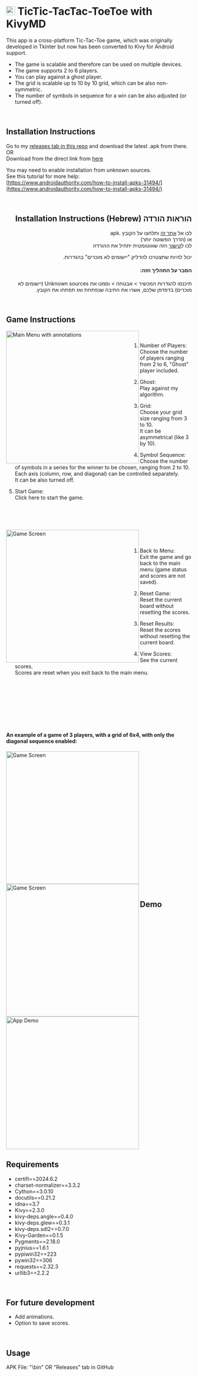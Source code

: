 <!--- Icon image with a summary of the app  -->

# <img src="assets git/icon.png" width="24" alt="App Icon"> TicTic-TacTac-ToeToe with KivyMD

This app is a cross-platform Tic-Tac-Toe game, which was originally developed in Tkinter but now has been converted to Kivy for Android support.

* The game is scalable and therefore can be used on multiple devices.
* The game supports 2 to 6 players.
* You can play against a ghost player.
* The grid is scalable up to 10 by 10 grid, which can be also non-symmetric.
* The number of symbols in sequence for a win can be also adjusted (or turned off).


<br/>



<!--- Installation Instructions -->

## Installation Instructions

Go to my [releases tab in this repo](https://github.com/AminShapso/Application04_TicTic-TacTac-ToeToe/releases) and download the latest .apk from there.  
OR  
Download from the direct link from [here](https://github.com/AminShapso/Application04_TicTic-TacTac-ToeToe/releases/latest/download/TicTacToe-1.0-arm64-v8a_armeabi-v7a-debug.apk)
  
You may need to enable installation from unknown sources.  
See this tutorial for more help:  
[https://www.androidauthority.com/how-to-install-apks-31494/](https://www.androidauthority.com/how-to-install-apks-31494/)

<br/>
<div dir="rtl">

## הוראות הורדה Installation Instructions (Hebrew) 

לכו אל [אתר זה](https://github.com/AminShapso/Application04_TicTic-TacTac-ToeToe/releases) ותלחצו על הקובץ .apk   
או (הדרך הפשוטה יותר)  
לכו ל[קישור](https://github.com/AminShapso/Application04_TicTic-TacTac-ToeToe/releases/latest/download/TicTacToe-1.0-arm64-v8a_armeabi-v7a-debug.apk) הזה שאוטומטית יתחיל את ההורדה  

יכול להיות שתצטרכו להדליק "יישומים לא מוכרים" בהגדרות.
#### הסבר על התהליך הזה: 
תיכנסו להגדרות המכשיר > אבטחה > וסמנו את Unknown sources (יישומים לא מוכרים) בדפדפן שלכם, אשרו את התיבה שנפתחת ואז תפתחו את הקובץ.

</div>
<br/>


<!--- Game Instructions - Main menu  -->

## Game Instructions

<img src="Screenshots/Tutorial/02 Main Menu Screen with annotations.jpg" width="360" align="left" alt="Main Menu with annotations">

<br/>

1. Number of Players:  
   Choose the number of players ranging from 2 to 6, "Ghost" player included.

2. Ghost:  
   Play against my algorithm.

3. Grid:    
   Choose your grid size ranging from 3 to 10.  
   It can be asymmetrical (like 3 by 10).

4. Symbol Sequence:  
   Choose the number of symbols in a series for the winner to be chosen, ranging from 2 to 10.  
   Each axis (column, row, and diagonal) can be controlled separately.  
   It can be also turned off.

5. Start Game:  
   Click here to start the game.

<br/><br/><br/>



<!--- Game Instructions - Game screen  -->

<img src="Screenshots/Tutorial/03 Game Screen.jpg" width="360" align="left" alt="Game Screen">

<br/><br/>

1. Back to Menu:  
   Exit the game and go back to the main menu (game status and scores are not saved).

2. Reset Game:  
   Reset the current board without resetting the scores.

3. Reset Results:    
   Reset the scores without resetting the current board.

4. View Scores:  
   See the current scores.  
   Scores are reset when you exit back to the main menu.

<br/><br/><br/><br/><br/><br/><br/>



<!--- Game Instructions - Game example  -->

#### An example of a game of 3 players, with a grid of 6x4, with only the diagonal sequence enabled:

<img src="Screenshots/Tutorial/04 Game Example - Settings.jpg" width="360" align="left" alt="Game Screen">
<img src="Screenshots/Tutorial/05 Game Example - In game.jpg" width="360" align="left" alt="Game Screen">



<br/><br/><br/><br/><br/><br/><br/><br/><br/><br/><br/><br/><br/><br><br/><br/><br/><br/><br/><br><br/><br/>



<!--- Demo + Requirements + To do list -->


## Demo


<img src="assets git/demo.gif" width="360" alt="App Demo">


<br/>

## Requirements

* certifi==2024.6.2
* charset-normalizer==3.3.2
* Cython==3.0.10
* docutils==0.21.2
* idna==3.7
* Kivy==2.3.0
* kivy-deps.angle==0.4.0
* kivy-deps.glew==0.3.1
* kivy-deps.sdl2==0.7.0
* Kivy-Garden==0.1.5
* Pygments==2.18.0
* pyjnius==1.6.1
* pypiwin32==223
* pywin32==306
* requests==2.32.3
* urllib3==2.2.2


<br/>

## For future development

* Add animations.
* Option to save scores.


<br/>

## Usage

APK File: "\bin\" OR "Releases" tab in GitHub
